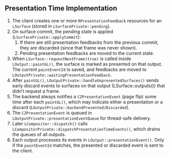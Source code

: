 ## Presentation Time Implementation

1. The client creates one or more `RPresentationFeedback` resources for an `LSurface` (stored in `LSurfacePrivate::pending`).
2. On surface commit, the pending state is applied (`LSurfacePrivate::applyCommit`):
   1. If there are still presentation feedbacks from the previous commit, they are discarded (since that frame was never shown).
   2. Pending presentation feedbacks are moved to the current state.
3. When `LSurface::requestNextFrame(true)` is called inside `LOutput::paintGL()`, the surface is marked as presented on that output. The current `paintEventId` is saved, and feedbacks are moved to `LOutputPrivate::waitingPresentationFeedback`.
4. After `paintGL()`, `LOutputPrivate::handleUnpresentedSurfaces()` sends early discard events to surfaces on that output (LSurface::outputs()) that didn’t request a frame.
5. The backend always notifies a `CZPresentationEvent` (page flip) some time after each `paintGL()`, which may indicate either a presentation or a discard (`LOutputPrivate::backendPresented/Discarded`).
6. The `CZPresentationEvent` is queued in `LOutputPrivate::presentationEventQueue` for thread-safe delivery.
7. Later `LCompositor::dispatch()` calls `LCompositorPrivate::dispatchPresentationTimeEvents()`, which drains the queues of all outputs.
8. Each output processes its events in `LOutput::presentationEvent()`. Only if the `paintEventId` matches, the presented or discarded event is sent to the client.
